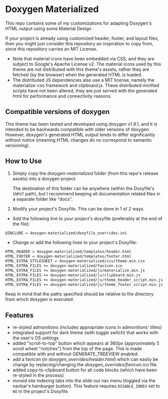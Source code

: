 # Doxygen Materialized

<!-- markdownlint-disable -->
This repo contains some of my customizations for adapting Doxygen's HTML output using some Material Design.

If your project is already using customized header, footer, and layout files, then you might just consider this repository an inspiration to copy from, since this repository carries an MIT License.
- Note that material icons have been embedded via CSS, and they are subject to Google's Apache
  License v2. The material icons used by this theme are not distributed with this theme's
  assets, rather they are fetched (by the browser) when the generated HTML is loaded.
- The distributed JS dependencies also use a MIT license, namely the materialize-css framework
  and clipboard.js. These distributed minified scripts have not been altered, they are just served with the generated html for performance and connectivity reasons.

## Compatible versions of doxygen
This theme has been tested and developed using doxygen v1.9.1, and it is intended to be
backwards compatible with older versions of doxygen. However, doxygen's generated HTML
output tends to differ significantly without notice (meaning HTML changes do no correspond
to semantic versioning).

## How to Use

1. Simply copy the *doxygen-materialized* folder (from this repo's release assets) into a
   doxygen project.

   The destination of this folder can be anywhere (within the Doxyfile's `INPUT` path), but I recommend keeping all documentation related files in a separate folder like "docs".
2. Modify your project's Doxyfile. This can be done in 1 of 2 ways.

  - Add the following line to your project's doxyfile (preferably at the end of the file):
  ```txt
  @INCLUDE = doxygen-materialized/doxyfile_overrides.ini
  ```
  - Change or add the following lines to your project's Doxyfile:
  ```txt
  HTML_HEADER = doxygen-materialized/templates/header.html
  HTML_FOOTER = doxygen-materialized/templates/footer.html
  HTML_EXTRA_STYLESHEET = doxygen-materialized/css/theme.min.css
  HTML_EXTRA_FILES += doxygen-materialized/favicon.ico
  HTML_EXTRA_FILES += doxygen-materialized/js/materialize.min.js
  HTML_EXTRA_FILES += doxygen-materialized/js/clipboard.min.js
  HTML_EXTRA_FILES += doxygen-materialized/js/theme_header_script.min.js
  HTML_EXTRA_FILES += doxygen-materialized/js/theme_footer_script.min.js
  ```

  Keep in mind that the paths specified should be relative to the directory from which
  doxygen is executed.


## Features

- re-styled admonitions (includes appropriate icons in admonitions' titles)
- integrated support for dark theme (with toggle switch) that works with the user's OS settings
- added "scroll-to-top" button which appears at 360px (approximately 5 scroll wheel "notches")
  from the top of the page. This is made compatible with and without GENERATE_TREEVIEW enabled.
- add a favicon (in *doxygen_overrides/header.html*) which can easily be change by
  replacing/changing the *doxygen_overrides/favicon.ico* file.
- added copy-to-clipboard button for all code blocks (which have been re-styled in the process)
- moved site indexing tabs into the slide out nav menu (toggled via the navbar's hamburger
  button). This feature requires `DISABLE_INDEX` set to `NO` in the project's Doxyfile.
